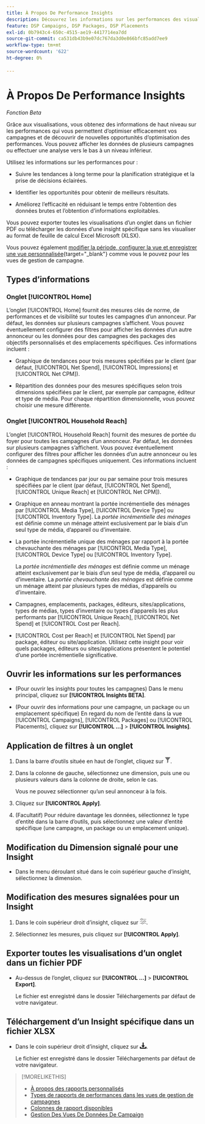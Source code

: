 ```yaml
---
title: À Propos De Performance Insights
description: Découvrez les informations sur les performances des visualisations.
feature: DSP Campaigns, DSP Packages, DSP Placements
exl-id: 0b7943c4-650c-4515-ae19-4417714ea7dd
source-git-commit: ca531db43b9e07dc767da3d0e866bfc85add7ee9
workflow-type: tm+mt
source-wordcount: '622'
ht-degree: 0%

---
```


# À Propos De Performance Insights

*Fonction Beta*

<!-- Edit title and metadata as necessary -->

Grâce aux visualisations, vous obtenez des informations de haut niveau sur les performances qui vous permettent d’optimiser efficacement vos campagnes et de découvrir de nouvelles opportunités d’optimisation des performances. Vous pouvez afficher les données de plusieurs campagnes ou effectuer une analyse vers le bas à un niveau inférieur.

Utilisez les informations sur les performances pour :

* Suivre les tendances à long terme pour la planification stratégique et la prise de décisions éclairées.

* Identifier les opportunités pour obtenir de meilleurs résultats.

* Améliorez l’efficacité en réduisant le temps entre l’obtention des données brutes et l’obtention d’informations exploitables.

Vous pouvez exporter toutes les visualisations d’un onglet dans un fichier PDF ou télécharger les données d’une insight spécifique sans les visualiser au format de feuille de calcul Excel Microsoft (XLSX).

Vous pouvez également [modifier la période, configurer la vue et enregistrer une vue personnalisée](/help/dsp/campaign-management/reports/campaign-data-views-manage.md){target="_blank"} comme vous le pouvez pour les vues de gestion de campagne.

## Types d’informations

### Onglet [!UICONTROL Home]

L’onglet [!UICONTROL Home] fournit des mesures clés de norme, de performances et de visibilité sur toutes les campagnes d’un annonceur<!-- active only? -->. Par défaut, les données sur plusieurs campagnes s’affichent. Vous pouvez éventuellement configurer des filtres pour afficher les données d’un autre annonceur ou les données pour des campagnes<!-- active only? --> des packages<!-- active only? --> des objectifs personnalisés et des emplacements spécifiques<!-- active only? -->. Ces informations incluent :

* Graphique de tendances pour trois mesures spécifiées par le client (par défaut, [!UICONTROL Net Spend], [!UICONTROL Impressions] et [!UICONTROL Net CPM]).

* Répartition des données pour des mesures spécifiques selon trois dimensions spécifiées par le client, par exemple par campagne, éditeur et type de média. Pour chaque répartition dimensionnelle, vous pouvez choisir une mesure différente.

### Onglet [!UICONTROL Household Reach]

L’onglet [!UICONTROL Household Reach] fournit des mesures de portée du foyer pour toutes les campagnes d’un annonceur<!-- active only? -->. Par défaut, les données sur plusieurs campagnes s’affichent. Vous pouvez éventuellement configurer des filtres pour afficher les données d’un autre annonceur ou les données de campagnes spécifiques uniquement<!-- active only? -->. Ces informations incluent :

* Graphique de tendances par jour ou par semaine pour trois mesures spécifiées par le client (par défaut, [!UICONTROL Net Spend], [!UICONTROL Unique Reach] et [!UICONTROL Net CPM]).

* Graphique en anneau montrant la portée incrémentielle des ménages par [!UICONTROL Media Type], [!UICONTROL Device Type] ou [!UICONTROL Inventory Type]. La *portée incrémentielle des ménages* est définie comme un ménage atteint exclusivement par le biais d’un seul type de média, d’appareil ou d’inventaire.

* La portée incrémentielle unique des ménages par rapport à la portée chevauchante des ménages par [!UICONTROL Media Type], [!UICONTROL Device Type] ou [!UICONTROL Inventory Type].

  La *portée incrémentielle des ménages* est définie comme un ménage atteint exclusivement par le biais d’un seul type de média, d’appareil ou d’inventaire. La *portée chevauchante des ménages* est définie comme un ménage atteint par plusieurs types de médias, d’appareils ou d’inventaire.

* Campagnes, emplacements, packages, éditeurs, sites/applications, types de médias, types d’inventaire ou types d’appareils les plus performants par [!UICONTROL Unique Reach], [!UICONTROL Net Spend] et [!UICONTROL Cost per Reach].

* [!UICONTROL Cost per Reach] et [!UICONTROL Net Spend] par package, éditeur ou site/application. Utilisez cette insight pour voir quels packages, éditeurs ou sites/applications présentent le potentiel d’une portée incrémentielle significative.

## Ouvrir les informations sur les performances

* (Pour ouvrir les insights pour toutes les campagnes) Dans le menu principal, cliquez sur **[!UICONTROL Insights BETA]**.

* (Pour ouvrir des informations pour une campagne, un package ou un emplacement spécifique) En regard du nom de l’entité dans la vue [!UICONTROL Campaigns], [!UICONTROL Packages] ou [!UICONTROL Placements], cliquez sur **[!UICONTROL ...]** > **[!UICONTROL Insights]**.

## Application de filtres à un onglet

1. Dans la barre d’outils située en haut de l’onglet, cliquez sur ![bouton Filtrer](/help/dsp/assets/filter.png).

1. Dans la colonne de gauche, sélectionnez une dimension, puis une ou plusieurs valeurs dans la colonne de droite, selon le cas.

   Vous ne pouvez sélectionner qu’un seul annonceur à la fois.

1. Cliquez sur **[!UICONTROL Apply]**.

1. (Facultatif) Pour réduire davantage les données, sélectionnez le type d’entité dans la barre d’outils, puis sélectionnez une valeur d’entité spécifique (une campagne, un package ou un emplacement unique).

## Modification du Dimension signalé pour une Insight

* Dans le menu déroulant situé dans le coin supérieur gauche d’insight, sélectionnez la dimension.

## Modification des mesures signalées pour un Insight

1. Dans le coin supérieur droit d’insight, cliquez sur ![Paramètres des mesures](/help/dsp/assets/metric-settings.png "Paramètres des mesures").

1. Sélectionnez les mesures, puis cliquez sur **[!UICONTROL Apply]**.

## Exporter toutes les visualisations d’un onglet dans un fichier PDF

* Au-dessus de l’onglet, cliquez sur **[!UICONTROL ...]** > **[!UICONTROL Export]**.

  Le fichier est enregistré dans le dossier Téléchargements par défaut de votre navigateur.

## Téléchargement d’un Insight spécifique dans un fichier XLSX

* Dans le coin supérieur droit d’insight, cliquez sur ![Télécharger](/help/creative/assets/download.png "Télécharger").

  Le fichier est enregistré dans le dossier Téléchargements par défaut de votre navigateur.

>[!MORELIKETHIS]
>
>* [À propos des rapports personnalisés](/help/dsp/reports/report-about.md)
>* [Types de rapports de performances dans les vues de gestion de campagnes](/help/dsp/campaign-management/reports/campaign-reports-about.md)
>* [Colonnes de rapport disponibles](/help/dsp/reports/report-columns.md)
>* [Gestion Des Vues De Données De Campaign](/help/dsp/campaign-management/reports/campaign-data-views-manage.md)
